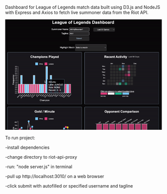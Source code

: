 Dashboard for League of Legends match data built using D3.js and NodeJS with Express and Axios to fetch live summoner data from the Riot API.


<img src="./League-Dashboard-Demo.gif" width="600">

To run project:

-install dependencies

-change directory to riot-api-proxy

-run: "node server.js" in terminal

-pull up http://localhost:3010/ on a web browser

-click submit with autofilled or specified username and tagline
